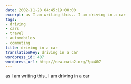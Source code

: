 ```yaml
---
date: 2002-11-28 04:45:19+00:00
excerpt: as I am writing this.. I am driving in a car
tags:
- driving
- cars
- travel
- automobiles
- commuting
title: driving in a car
translationKey: driving in a car
wordpress_id: 407
wordpress_url: http://new.nata2.org/?p=407
---
```


as I am writing this.. I am driving in a car
